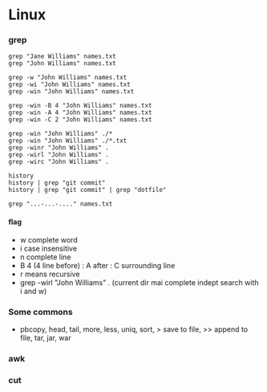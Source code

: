 # Linux

### grep
```
grep "Jane Williams" names.txt
grep "John Williams" names.txt

grep -w "John Williams" names.txt 
grep -wi "John Williams" names.txt 
grep -win "John Williams" names.txt

grep -win -B 4 "John Williams" names.txt
grep -win -A 4 "John Williams" names.txt
grep -win -C 2 "John Williams" names.txt

grep -win "John Williams" ./*
grep -win "John Williams" ./*.txt
grep -winr "John Williams" .
grep -wirl "John Williams" .
grep -wirc "John Williams" .

history
history | grep "git commit"
history | grep "git commit" | grep "dotfile"

grep "...-...-...." names.txt
```

#### flag
- w complete word
- i case insensitive
- n complete line
- B 4 (4 line before) : A after : C surrounding line
- r means recursive
- grep -wirl "John Williams" . (current dir mai complete indept search with i and w)

### Some commons
- pbcopy, head, tail, more, less, uniq, sort, > save to file, >> append to file, tar, jar, war

### awk

### cut
